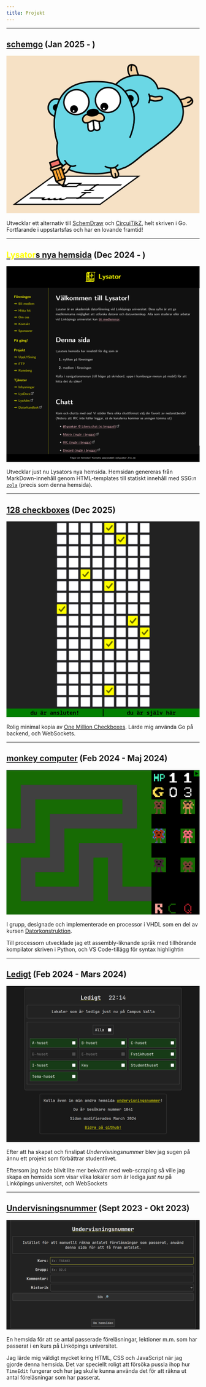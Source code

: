 ```yaml
---
title: Projekt
---
```


---

## [schemgo](https://github.com/sermuns/schemgo) (Jan 2025 - )

![schemgo:s banner](schemgo.svg)

Utvecklar ett alternativ till [SchemDraw](https://schemdraw.readthedocs.io/en/stable/) och [CircuiTikZ](https://www.overleaf.com/learn/latex/CircuiTikz_package), helt skriven i Go. Fortfarande i uppstartsfas och har en lovande framtid!

---

## [<span style="color: yellow;">Lysator</span>s nya hemsida](https://git.lysator.liu.se/www/hemsida) (Dec 2024 - )

![Lysators nya hemsida](lysators-nya-hemsida.png)

Utvecklar just nu Lysators nya hemsida. Hemsidan genereras från MarkDown-innehåll genom HTML-templates till statiskt innehåll med SSG:n [`zola`](https://www.getzola.org/documentation/getting-started/overview/) (precis som denna hemsida).

---

## [128 checkboxes](https://lysator.liu.se/~sermuns/checkboxes) (Dec 2025)

![Skärmdump från 128 checkboxes](128-checkboxes.png)

Rolig minimal kopia av [One Million Checkboxes](https://onemillioncheckboxes.com/). Lärde mig använda Go på backend, och WebSockets.

---

## [monkey computer](https://github.com/sermuns/monkey-computer) (Feb 2024 - Maj 2024)

![Skärmdump från spelet](monkey-computer.png)

I grupp, designade och implementerade en processor i VHDL som en del av kursen [Datorkonstruktion](https://studieinfo.liu.se/kurs/tsea83/vt-2018#syllabus).

Till processorn utvecklade jag ett
assembly-liknande språk med tillhörande kompilator skriven i Python, och
VS Code-tillägg för syntax highlightin

---

## [Ledigt](http://ledigt.samake.se) (Feb 2024 - Mars 2024)

![Skärmdump från ledigt.se](ledigt.png)

Efter att ha skapat och finslipat _Undervisningsnummer_ blev jag sugen på ännu ett projekt som förbättrar studentlivet.

Eftersom jag hade blivit lite mer bekväm med web-scraping så ville jag skapa en hemsida som visar vilka lokaler som är lediga _just nu_ på Linköpings universitet, och WebSockets

---

## [Undervisningsnummer](http://un.samake.se) (Sept 2023 - Okt 2023)

![Skärmdump från undervisningsnummer](un.png)

En hemsida för att se antal passerade föreläsningar, lektioner m.m. som har passerat i en kurs på Linköpings universitet.

Jag lärde mig väldigt mycket kring HTML, CSS och JavaScript när jag gjorde denna hemsida. Det var speciellt roligt att försöka pussla ihop hur `TimeEdit` fungerar och hur jag skulle kunna använda det för att räkna ut antal föreläsningar som har passerat.
